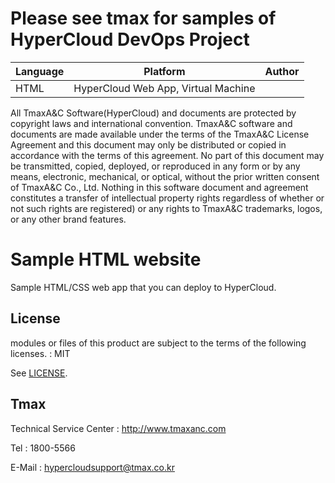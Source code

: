 # Please see  tmax for samples of HyperCloud DevOps Project

| Language | Platform | Author |
| -------- | --------|--------|
| HTML |  HyperCloud Web App, Virtual Machine| |


All TmaxA&C Software(HyperCloud) and documents are protected by copyright laws and international convention. TmaxA&C software and documents are made available under the terms of the TmaxA&C License Agreement and this document may only be distributed or copied in accordance with the terms of this agreement. No part of this document may be transmitted, copied, deployed, or reproduced in any form or by any means, electronic, mechanical, or optical, without the prior written consent of TmaxA&C Co., Ltd. Nothing in this software document and agreement constitutes a transfer of intellectual property rights regardless of whether or not such rights are registered) or any rights to TmaxA&C trademarks, logos, or any other brand features.

# Sample HTML website 

Sample HTML/CSS web app that you can deploy to HyperCloud. 

## License

modules or files of this product are subject to the terms of the following licenses. : MIT

See [LICENSE](LICENSE).

## Tmax

Technical Service Center : http://www.tmaxanc.com

Tel : 1800-5566

E-Mail : hypercloudsupport@tmax.co.kr

